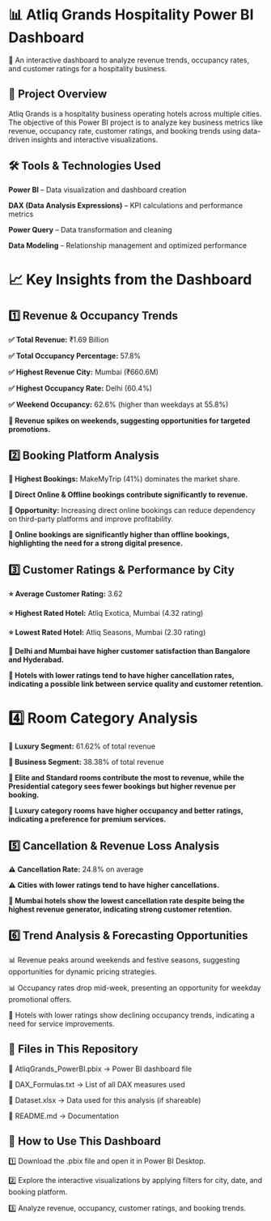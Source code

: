 # 📊 Atliq Grands Hospitality Power BI Dashboard
🚀 An interactive dashboard to analyze revenue trends, occupancy rates, and customer ratings for a hospitality business.


## 📌 Project Overview
Atliq Grands is a hospitality business operating hotels across multiple cities. The objective of this Power BI project is to analyze key business metrics like revenue, occupancy rate, customer ratings, and booking trends using data-driven insights and interactive visualizations.


## 🛠 Tools & Technologies Used
**Power BI** – Data visualization and dashboard creation

**DAX (Data Analysis Expressions)** – KPI calculations and performance metrics

**Power Query** – Data transformation and cleaning

**Data Modeling** – Relationship management and optimized performance

# 📈 Key Insights from the Dashboard

## 1️⃣ Revenue & Occupancy Trends
**✅ Total Revenue:** ₹1.69 Billion

**✅ Total Occupancy Percentage:** 57.8%

**✅ Highest Revenue City:** Mumbai (₹660.6M)

**✅ Highest Occupancy Rate:** Delhi (60.4%)

**✅ Weekend Occupancy:** 62.6% (higher than weekdays at 55.8%)

**📌 Revenue spikes on weekends, suggesting opportunities for targeted promotions.**


## 2️⃣ Booking Platform Analysis

**🔹 Highest Bookings:** MakeMyTrip (41%) dominates the market share.

**🔹 Direct Online & Offline bookings contribute significantly to revenue.**

**🔹 Opportunity:** Increasing direct online bookings can reduce dependency on third-party platforms and improve profitability.

**📌 Online bookings are significantly higher than offline bookings, highlighting the need for a strong digital presence.**


## 3️⃣ Customer Ratings & Performance by City
**⭐ Average Customer Rating:** 3.62

**⭐ Highest Rated Hotel:** Atliq Exotica, Mumbai (4.32 rating)

**⭐ Lowest Rated Hotel:** Atliq Seasons, Mumbai (2.30 rating)

**📌 Delhi and Mumbai have higher customer satisfaction than Bangalore and Hyderabad.**

**📌 Hotels with lower ratings tend to have higher cancellation rates, indicating a possible link between service quality and customer retention.**


# 4️⃣ Room Category Analysis
**🏨 Luxury Segment:** 61.62% of total revenue

**🏨 Business Segment:** 38.38% of total revenue

**📌 Elite and Standard rooms contribute the most to revenue, while the Presidential category sees fewer bookings but higher revenue per booking.**

**📌 Luxury category rooms have higher occupancy and better ratings, indicating a preference for premium services.**


## 5️⃣ Cancellation & Revenue Loss Analysis
**⚠️ Cancellation Rate:** 24.8% on average

**⚠️ Cities with lower ratings tend to have higher cancellations.**

**📌 Mumbai hotels show the lowest cancellation rate despite being the highest revenue generator, indicating strong customer retention.**


## 6️⃣ Trend Analysis & Forecasting Opportunities
📊 Revenue peaks around weekends and festive seasons, suggesting opportunities for dynamic pricing strategies.

📊 Occupancy rates drop mid-week, presenting an opportunity for weekday promotional offers.

📌 Hotels with lower ratings show declining occupancy trends, indicating a need for service improvements.


## 📂 Files in This Repository
📌 AtliqGrands_PowerBI.pbix → Power BI dashboard file

📌 DAX_Formulas.txt → List of all DAX measures used

📌 Dataset.xlsx → Data used for this analysis (if shareable)

📌 README.md → Documentation


## 🔗 How to Use This Dashboard
1️⃣ Download the .pbix file and open it in Power BI Desktop.

2️⃣ Explore the interactive visualizations by applying filters for city, date, and booking platform.

3️⃣ Analyze revenue, occupancy, customer ratings, and booking trends.

